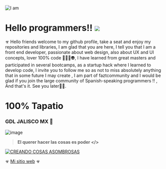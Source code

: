 #   


![I am](https://live.staticflickr.com/65535/50131484552_1819bc36e0_c.jpg)
  

# Hello programmers!!  ![](https://media0.giphy.com/media/du3J3cXyzhj75IOgvA/giphy.gif?cid=ecf05e47mi0empgx2fh1xhsuwjzxm86qur82v09zs7pde1hw&rid=giphy.gif)

  
☣ Hello friends welcome to my github profile, take a seat and enjoy my repositories and libraries, I am glad that you are here, I tell you that I am a front end developer, passionate about web design, also about UX and UI concepts, lover 100% code 👨🏻‍💻👽, I have learned from great masters and participated in several bootcamps, as a startup hack where I learned to develop code, I invite you to follow me so as not to miss absolutely anything that in some future I may create , I am part of faztcommunity and I would be glad if you join the large community of Spanish-speaking programmers !! , And that's it. See you later✌🏻.

# 100% Tapatio 
### GDL JALISCO MX 🌮

![image](https://images.unsplash.com/photo-1561788655-79bf50b6b174?ixlib=rb-1.2.1&ixid=eyJhcHBfaWQiOjEyMDd9&auto=format&fit=crop&w=1189&q=80)

  

> **El querer hacer las cosas  es poder </>**


[![CREANDO COSAS ASOMBROSAS](https://live.staticflickr.com/31337/49809932053_1a145c460c_o.jpg)](https://flic.kr/p/2iTwVrX "Codeando un poco!!")

☣ [Mi sitio web](https://jonatanhn-website.web.app) ☣
